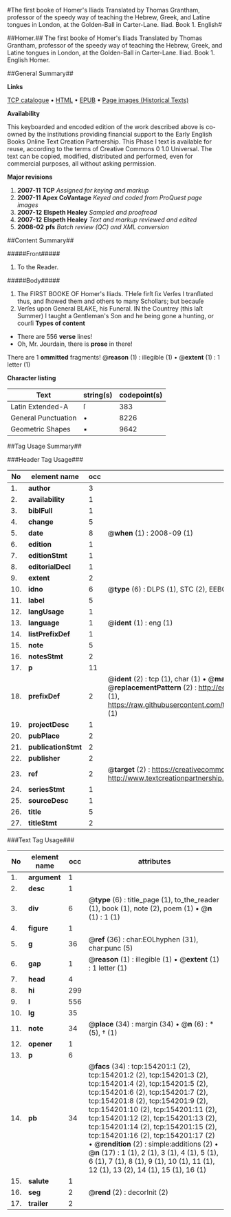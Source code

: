 #The first booke of Homer's Iliads Translated by Thomas Grantham, professor of the speedy way of teaching the Hebrew, Greek, and Latine tongues in London, at the Golden-Ball in Carter-Lane. Iliad. Book 1. English#

##Homer.##
The first booke of Homer's Iliads Translated by Thomas Grantham, professor of the speedy way of teaching the Hebrew, Greek, and Latine tongues in London, at the Golden-Ball in Carter-Lane.
Iliad. Book 1. English
Homer.

##General Summary##

**Links**

[TCP catalogue](http://www.ota.ox.ac.uk/tcp/)  • 
[HTML](http://tei.it.ox.ac.uk/tcp/Texts-HTML/free/A86/A86496.html)  • 
[EPUB](http://tei.it.ox.ac.uk/tcp/Texts-EPUB/free/A86/A86496.epub) • 
[Page images (Historical Texts)](https://data.historicaltexts.jisc.ac.uk/view?pubId=eebo-99896418e&pageId=eebo-99896418e-154201-1)

**Availability**

This keyboarded and encoded edition of the
	       work described above is co-owned by the institutions
	       providing financial support to the Early English Books
	       Online Text Creation Partnership. This Phase I text is
	       available for reuse, according to the terms of Creative
	       Commons 0 1.0 Universal. The text can be copied,
	       modified, distributed and performed, even for
	       commercial purposes, all without asking permission.

**Major revisions**

1. __2007-11__ __TCP__ *Assigned for keying and markup*
1. __2007-11__ __Apex CoVantage__ *Keyed and coded from ProQuest page images*
1. __2007-12__ __Elspeth Healey__ *Sampled and proofread*
1. __2007-12__ __Elspeth Healey__ *Text and markup reviewed and edited*
1. __2008-02__ __pfs__ *Batch review (QC) and XML conversion*

##Content Summary##

#####Front#####

1. To the Reader.

#####Body#####

1. The FIRST BOOKE OF Homer's Iliads.
THeſe firſt ſix Verſes I tranſlated thus, and ſhowed them and others to many Schollars; but becauſe 
1. Verſes upon General BLAKE, his Funeral.
IN the Countrey (this laſt Summer) I taught a Gentleman's Son and he being gone a hunting, or courſi
**Types of content**

  * There are 556 **verse** lines!
  * Oh, Mr. Jourdain, there is **prose** in there!

There are 1 **ommitted** fragments! 
 @__reason__ (1) : illegible (1)  •  @__extent__ (1) : 1 letter (1)

**Character listing**


|Text|string(s)|codepoint(s)|
|---|---|---|
|Latin Extended-A|ſ|383|
|General Punctuation|•|8226|
|Geometric Shapes|▪|9642|

##Tag Usage Summary##

###Header Tag Usage###

|No|element name|occ|attributes|
|---|---|---|---|
|1.|__author__|3||
|2.|__availability__|1||
|3.|__biblFull__|1||
|4.|__change__|5||
|5.|__date__|8| @__when__ (1) : 2008-09 (1)|
|6.|__edition__|1||
|7.|__editionStmt__|1||
|8.|__editorialDecl__|1||
|9.|__extent__|2||
|10.|__idno__|6| @__type__ (6) : DLPS (1), STC (2), EEBO-CITATION (1), PROQUEST (1), VID (1)|
|11.|__label__|5||
|12.|__langUsage__|1||
|13.|__language__|1| @__ident__ (1) : eng (1)|
|14.|__listPrefixDef__|1||
|15.|__note__|5||
|16.|__notesStmt__|2||
|17.|__p__|11||
|18.|__prefixDef__|2| @__ident__ (2) : tcp (1), char (1)  •  @__matchPattern__ (2) : ([0-9\-]+):([0-9IVX]+) (1), (.+) (1)  •  @__replacementPattern__ (2) : http://eebo.chadwyck.com/downloadtiff?vid=$1&page=$2 (1), https://raw.githubusercontent.com/textcreationpartnership/Texts/master/tcpchars.xml#$1 (1)|
|19.|__projectDesc__|1||
|20.|__pubPlace__|2||
|21.|__publicationStmt__|2||
|22.|__publisher__|2||
|23.|__ref__|2| @__target__ (2) : https://creativecommons.org/publicdomain/zero/1.0/ (1), http://www.textcreationpartnership.org/docs/. (1)|
|24.|__seriesStmt__|1||
|25.|__sourceDesc__|1||
|26.|__title__|5||
|27.|__titleStmt__|2||


###Text Tag Usage###

|No|element name|occ|attributes|
|---|---|---|---|
|1.|__argument__|1||
|2.|__desc__|1||
|3.|__div__|6| @__type__ (6) : title_page (1), to_the_reader (1), book (1), note (2), poem (1)  •  @__n__ (1) : 1 (1)|
|4.|__figure__|1||
|5.|__g__|36| @__ref__ (36) : char:EOLhyphen (31), char:punc (5)|
|6.|__gap__|1| @__reason__ (1) : illegible (1)  •  @__extent__ (1) : 1 letter (1)|
|7.|__head__|4||
|8.|__hi__|299||
|9.|__l__|556||
|10.|__lg__|35||
|11.|__note__|34| @__place__ (34) : margin (34)  •  @__n__ (6) : * (5), † (1)|
|12.|__opener__|1||
|13.|__p__|6||
|14.|__pb__|34| @__facs__ (34) : tcp:154201:1 (2), tcp:154201:2 (2), tcp:154201:3 (2), tcp:154201:4 (2), tcp:154201:5 (2), tcp:154201:6 (2), tcp:154201:7 (2), tcp:154201:8 (2), tcp:154201:9 (2), tcp:154201:10 (2), tcp:154201:11 (2), tcp:154201:12 (2), tcp:154201:13 (2), tcp:154201:14 (2), tcp:154201:15 (2), tcp:154201:16 (2), tcp:154201:17 (2)  •  @__rendition__ (2) : simple:additions (2)  •  @__n__ (17) : 1 (1), 2 (1), 3 (1), 4 (1), 5 (1), 6 (1), 7 (1), 8 (1), 9 (1), 10 (1), 11 (1), 12 (1), 13 (2), 14 (1), 15 (1), 16 (1)|
|15.|__salute__|1||
|16.|__seg__|2| @__rend__ (2) : decorInit (2)|
|17.|__trailer__|2||
